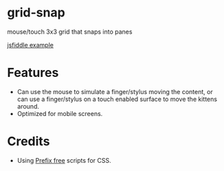 grid-snap
=========

mouse/touch 3x3 grid that snaps into panes

[jsfiddle example](http://jsfiddle.net/theoperatore/bGD4n/embedded/result/)

Features
========

- Can use the mouse to simulate a finger/stylus moving the content, or can use a finger/stylus on a touch enabled surface to move the kittens around.
- Optimized for mobile screens.

Credits
=======

- Using [Prefix free](http://leaverou.github.io/prefixfree/) scripts for CSS.
